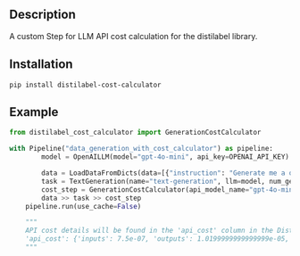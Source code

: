 ## Description

A custom Step for LLM API cost calculation for the distilabel library.

## Installation

```shell
pip install distilabel-cost-calculator
```

## Example

```python
from distilabel_cost_calculator import GenerationCostCalculator

with Pipeline("data_generation_with_cost_calculator") as pipeline:
        model = OpenAILLM(model="gpt-4o-mini", api_key=OPENAI_API_KEY)

        data = LoadDataFromDicts(data=[{"instruction": "Generate me a quote."}])
        task = TextGeneration(name="text-generation", llm=model, num_generations=2)
        cost_step = GenerationCostCalculator(api_model_name="gpt-4o-mini")
        data >> task >> cost_step
    pipeline.run(use_cache=False)

    """
    API cost details will be found in the 'api_cost' column in the Distiset.
    'api_cost': {'inputs': 7.5e-07, 'outputs': 1.0199999999999999e-05, 'total_cost_str': '0.000011$'}
    """
```
